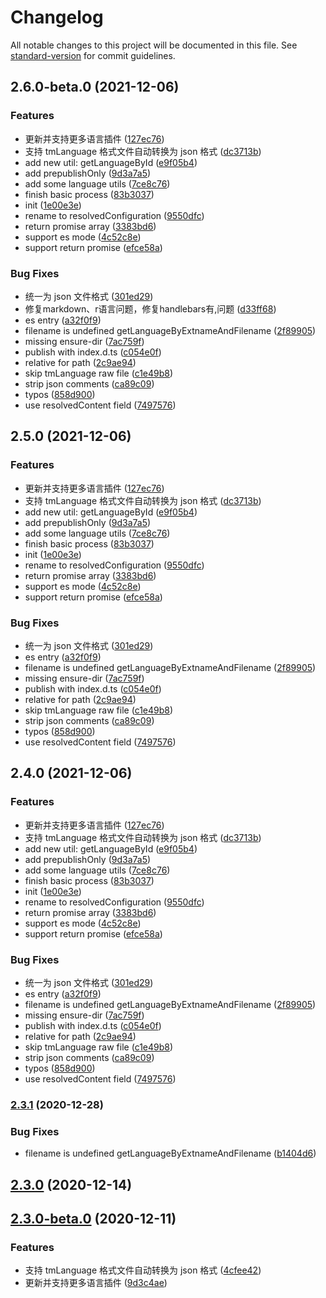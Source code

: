 # Changelog

All notable changes to this project will be documented in this file. See [standard-version](https://github.com/conventional-changelog/standard-version) for commit guidelines.

## 2.6.0-beta.0 (2021-12-06)


### Features

* 更新并支持更多语言插件 ([127ec76](https://github.com/opensumi/textmate-languages/commit/127ec7697f62549d05bf814d011c008fb19be3d0))
* 支持 tmLanguage 格式文件自动转换为 json 格式 ([dc3713b](https://github.com/opensumi/textmate-languages/commit/dc3713b2bbf74f00fc1a1f11ae4bfba14d7a1f2b))
* add new util: getLanguageById ([e9f05b4](https://github.com/opensumi/textmate-languages/commit/e9f05b469a59aa96fa5a3ed4e14994856163e1dd))
* add prepublishOnly ([9d3a7a5](https://github.com/opensumi/textmate-languages/commit/9d3a7a5993f5a6c697ed03f29cc630c83a113dff))
* add some language utils ([7ce8c76](https://github.com/opensumi/textmate-languages/commit/7ce8c763f09dbcb09bf3608ffca12b1a95a0c4b8))
* finish basic process ([83b3037](https://github.com/opensumi/textmate-languages/commit/83b30379a7a9ca70703a9f7c9d7f930541411606))
* init ([1e00e3e](https://github.com/opensumi/textmate-languages/commit/1e00e3e146a47ca1455c2e2532ae58455f966b4e))
* rename to resolvedConfiguration ([9550dfc](https://github.com/opensumi/textmate-languages/commit/9550dfcdb43c693b3753ad0362624a9c74a17b35))
* return promise array ([3383bd6](https://github.com/opensumi/textmate-languages/commit/3383bd63a49d62d7b064ee4467906fd2621b5627))
* support es mode ([4c52c8e](https://github.com/opensumi/textmate-languages/commit/4c52c8e611266b47b3a7f62e8b783fb44e3cce2f))
* support return promise ([efce58a](https://github.com/opensumi/textmate-languages/commit/efce58a1c09483e1c7519f795b7d26255c894af3))


### Bug Fixes

* 统一为 json 文件格式 ([301ed29](https://github.com/opensumi/textmate-languages/commit/301ed29e08c30a6c8e38236fab16f6b052caf11f))
* 修复markdown、r语言问题，修复handlebars有,问题 ([d33ff68](https://github.com/opensumi/textmate-languages/commit/d33ff68147cbf988b5beb01c7f1219166ecf512c))
* es entry ([a32f0f9](https://github.com/opensumi/textmate-languages/commit/a32f0f976eed784c5310be1f55b6dd05cc1de70e))
* filename is undefined getLanguageByExtnameAndFilename ([2f89905](https://github.com/opensumi/textmate-languages/commit/2f89905b0423639b5a6202b826932e925c4c76da))
* missing ensure-dir ([7ac759f](https://github.com/opensumi/textmate-languages/commit/7ac759f4c793ea65a8f87973b5348ef3b01e5ce1))
* publish with index.d.ts ([c054e0f](https://github.com/opensumi/textmate-languages/commit/c054e0f9388326ab8fc8f12ab555aaeb64d64ef9))
* relative for path ([2c9ae94](https://github.com/opensumi/textmate-languages/commit/2c9ae9434203fcc7f71c52aaed76d44cba0fc153))
* skip tmLanguage raw file ([c1e49b8](https://github.com/opensumi/textmate-languages/commit/c1e49b8745024d1cfbacbea1f42e9e03d6e93bff))
* strip json comments ([ca89c09](https://github.com/opensumi/textmate-languages/commit/ca89c095b803e2e94e75370fb68fbc220bc4025d))
* typos ([858d900](https://github.com/opensumi/textmate-languages/commit/858d9009bfb821e033a38e0b3c57642d82500fe6))
* use resolvedContent field ([7497576](https://github.com/opensumi/textmate-languages/commit/7497576c96468b2e2bf02c1b82d651d71f7c671b))

## 2.5.0 (2021-12-06)


### Features

* 更新并支持更多语言插件 ([127ec76](https://github.com/opensumi/textmate-languages/commit/127ec7697f62549d05bf814d011c008fb19be3d0))
* 支持 tmLanguage 格式文件自动转换为 json 格式 ([dc3713b](https://github.com/opensumi/textmate-languages/commit/dc3713b2bbf74f00fc1a1f11ae4bfba14d7a1f2b))
* add new util: getLanguageById ([e9f05b4](https://github.com/opensumi/textmate-languages/commit/e9f05b469a59aa96fa5a3ed4e14994856163e1dd))
* add prepublishOnly ([9d3a7a5](https://github.com/opensumi/textmate-languages/commit/9d3a7a5993f5a6c697ed03f29cc630c83a113dff))
* add some language utils ([7ce8c76](https://github.com/opensumi/textmate-languages/commit/7ce8c763f09dbcb09bf3608ffca12b1a95a0c4b8))
* finish basic process ([83b3037](https://github.com/opensumi/textmate-languages/commit/83b30379a7a9ca70703a9f7c9d7f930541411606))
* init ([1e00e3e](https://github.com/opensumi/textmate-languages/commit/1e00e3e146a47ca1455c2e2532ae58455f966b4e))
* rename to resolvedConfiguration ([9550dfc](https://github.com/opensumi/textmate-languages/commit/9550dfcdb43c693b3753ad0362624a9c74a17b35))
* return promise array ([3383bd6](https://github.com/opensumi/textmate-languages/commit/3383bd63a49d62d7b064ee4467906fd2621b5627))
* support es mode ([4c52c8e](https://github.com/opensumi/textmate-languages/commit/4c52c8e611266b47b3a7f62e8b783fb44e3cce2f))
* support return promise ([efce58a](https://github.com/opensumi/textmate-languages/commit/efce58a1c09483e1c7519f795b7d26255c894af3))


### Bug Fixes

* 统一为 json 文件格式 ([301ed29](https://github.com/opensumi/textmate-languages/commit/301ed29e08c30a6c8e38236fab16f6b052caf11f))
* es entry ([a32f0f9](https://github.com/opensumi/textmate-languages/commit/a32f0f976eed784c5310be1f55b6dd05cc1de70e))
* filename is undefined getLanguageByExtnameAndFilename ([2f89905](https://github.com/opensumi/textmate-languages/commit/2f89905b0423639b5a6202b826932e925c4c76da))
* missing ensure-dir ([7ac759f](https://github.com/opensumi/textmate-languages/commit/7ac759f4c793ea65a8f87973b5348ef3b01e5ce1))
* publish with index.d.ts ([c054e0f](https://github.com/opensumi/textmate-languages/commit/c054e0f9388326ab8fc8f12ab555aaeb64d64ef9))
* relative for path ([2c9ae94](https://github.com/opensumi/textmate-languages/commit/2c9ae9434203fcc7f71c52aaed76d44cba0fc153))
* skip tmLanguage raw file ([c1e49b8](https://github.com/opensumi/textmate-languages/commit/c1e49b8745024d1cfbacbea1f42e9e03d6e93bff))
* strip json comments ([ca89c09](https://github.com/opensumi/textmate-languages/commit/ca89c095b803e2e94e75370fb68fbc220bc4025d))
* typos ([858d900](https://github.com/opensumi/textmate-languages/commit/858d9009bfb821e033a38e0b3c57642d82500fe6))
* use resolvedContent field ([7497576](https://github.com/opensumi/textmate-languages/commit/7497576c96468b2e2bf02c1b82d651d71f7c671b))

## 2.4.0 (2021-12-06)


### Features

* 更新并支持更多语言插件 ([127ec76](https://github.com/opensumi/textmate-languages/commit/127ec7697f62549d05bf814d011c008fb19be3d0))
* 支持 tmLanguage 格式文件自动转换为 json 格式 ([dc3713b](https://github.com/opensumi/textmate-languages/commit/dc3713b2bbf74f00fc1a1f11ae4bfba14d7a1f2b))
* add new util: getLanguageById ([e9f05b4](https://github.com/opensumi/textmate-languages/commit/e9f05b469a59aa96fa5a3ed4e14994856163e1dd))
* add prepublishOnly ([9d3a7a5](https://github.com/opensumi/textmate-languages/commit/9d3a7a5993f5a6c697ed03f29cc630c83a113dff))
* add some language utils ([7ce8c76](https://github.com/opensumi/textmate-languages/commit/7ce8c763f09dbcb09bf3608ffca12b1a95a0c4b8))
* finish basic process ([83b3037](https://github.com/opensumi/textmate-languages/commit/83b30379a7a9ca70703a9f7c9d7f930541411606))
* init ([1e00e3e](https://github.com/opensumi/textmate-languages/commit/1e00e3e146a47ca1455c2e2532ae58455f966b4e))
* rename to resolvedConfiguration ([9550dfc](https://github.com/opensumi/textmate-languages/commit/9550dfcdb43c693b3753ad0362624a9c74a17b35))
* return promise array ([3383bd6](https://github.com/opensumi/textmate-languages/commit/3383bd63a49d62d7b064ee4467906fd2621b5627))
* support es mode ([4c52c8e](https://github.com/opensumi/textmate-languages/commit/4c52c8e611266b47b3a7f62e8b783fb44e3cce2f))
* support return promise ([efce58a](https://github.com/opensumi/textmate-languages/commit/efce58a1c09483e1c7519f795b7d26255c894af3))


### Bug Fixes

* 统一为 json 文件格式 ([301ed29](https://github.com/opensumi/textmate-languages/commit/301ed29e08c30a6c8e38236fab16f6b052caf11f))
* es entry ([a32f0f9](https://github.com/opensumi/textmate-languages/commit/a32f0f976eed784c5310be1f55b6dd05cc1de70e))
* filename is undefined getLanguageByExtnameAndFilename ([2f89905](https://github.com/opensumi/textmate-languages/commit/2f89905b0423639b5a6202b826932e925c4c76da))
* missing ensure-dir ([7ac759f](https://github.com/opensumi/textmate-languages/commit/7ac759f4c793ea65a8f87973b5348ef3b01e5ce1))
* publish with index.d.ts ([c054e0f](https://github.com/opensumi/textmate-languages/commit/c054e0f9388326ab8fc8f12ab555aaeb64d64ef9))
* relative for path ([2c9ae94](https://github.com/opensumi/textmate-languages/commit/2c9ae9434203fcc7f71c52aaed76d44cba0fc153))
* skip tmLanguage raw file ([c1e49b8](https://github.com/opensumi/textmate-languages/commit/c1e49b8745024d1cfbacbea1f42e9e03d6e93bff))
* strip json comments ([ca89c09](https://github.com/opensumi/textmate-languages/commit/ca89c095b803e2e94e75370fb68fbc220bc4025d))
* typos ([858d900](https://github.com/opensumi/textmate-languages/commit/858d9009bfb821e033a38e0b3c57642d82500fe6))
* use resolvedContent field ([7497576](https://github.com/opensumi/textmate-languages/commit/7497576c96468b2e2bf02c1b82d651d71f7c671b))

### [2.3.1](https://gitlab.alibaba-inc.com/kaitian/textmate-languages/compare/v2.3.0...v2.3.1) (2020-12-28)


### Bug Fixes

* filename is undefined getLanguageByExtnameAndFilename ([b1404d6](https://gitlab.alibaba-inc.com/kaitian/textmate-languages/commit/b1404d64ba30bbe459359adf023b30127a03a62f))

## [2.3.0](https://gitlab.alibaba-inc.com/kaitian/textmate-languages/compare/v2.3.0-beta.0...v2.3.0) (2020-12-14)

## [2.3.0-beta.0](https://gitlab.alibaba-inc.com/kaitian/textmate-languages/compare/v2.2.0...v2.3.0-beta.0) (2020-12-11)


### Features

* 支持 tmLanguage 格式文件自动转换为 json 格式 ([4cfee42](https://gitlab.alibaba-inc.com/kaitian/textmate-languages/commit/4cfee42f5d2c5fd80ed4405754b26df90edb474b))
* 更新并支持更多语言插件 ([9d3c4ae](https://gitlab.alibaba-inc.com/kaitian/textmate-languages/commit/9d3c4ae7279307364656f50bb2fe42aee46ec29a))
